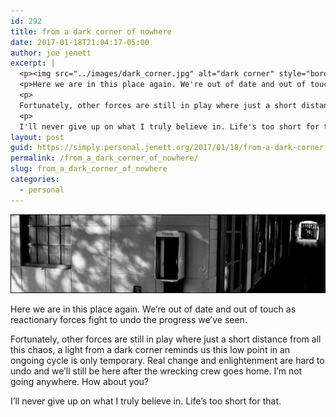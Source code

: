 ```yaml
---
id: 292
title: from a dark corner of nowhere
date: 2017-01-18T21:04:17-05:00
author: joe jenett
excerpt: |
  <p><img src="../images/dark_corner.jpg" alt="dark corner" style="border:none;"></p>
  <p>Here we are in this place again. We're out of date and out of touch as reactionary forces fight to undo the progress we've seen.</p>
  <p>
  Fortunately, other forces are still in play where just a short distance from all this chaos, a light from a dark corner reminds us this low point in an ongoing cycle is only temporary. Real change and enlightenment are hard to undo and we'll still be here after the wrecking crew goes home. I'm not going anywhere. How about you?</p>
  <p>
  I'll never give up on what I truly believe in. Life's too short for that.</p>
layout: post
guid: https://simply.personal.jenett.org/2017/01/18/from-a-dark-corner-of-nowhere/
permalink: /from_a_dark_corner_of_nowhere/
slug: from_a_dark_corner_of_nowhere
categories:
  - personal
---
```

<img src="../images/dark_corner.jpg" alt="dark corner" style="border:none;">

Here we are in this place again. We’re out of date and out of touch as reactionary forces fight to undo the progress we’ve seen.

Fortunately, other forces are still in play where just a short distance from all this chaos, a light from a dark corner reminds us this low point in an ongoing cycle is only temporary. Real change and enlightenment are hard to undo and we’ll still be here after the wrecking crew goes home. I’m not going anywhere. How about you?

I’ll never give up on what I truly believe in. Life’s too short for that.